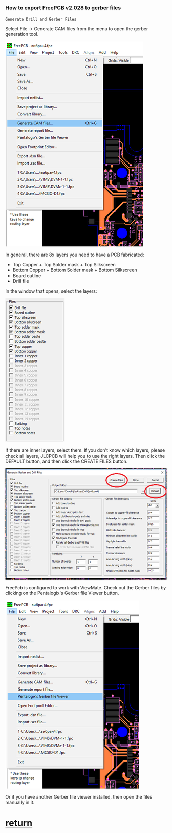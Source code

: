 ### How to export FreePCB v2.028 to gerber files

`Generate Drill and Gerber Files`

Select File -> Generate CAM files from the menu to open the gerber generation tool.
 
![](pictures/exp_gerb1.png)

In general, there are 8x layers you need to have a PCB fabricated:

* Top Copper + Top Solder mask  + Top Silkscreen 
*	Bottom Copper + Bottom Solder mask + Bottom Silkscreen 
*	Board outline 
*	Drill file

In the window that opens, select the layers:
 
 ![](pictures/exp_gerb2.png)
 
If there are inner layers, select them. If you don't know which layers, please check all layers, JLCPCB will help you to use the right layers. Then click the DEFAULT button, and then click the CREATE FILES button.
 
 ![](pictures/exp_gerb3.png)
 
FreePcb is configured to work with ViewMate. Check out the Gerber files by clicking on the Pentalogix's Gerber file Viewer button. 
 
 ![](pictures/exp_gerb4.png)
 
Or if you have another Gerber file viewer installed, then open the files manually in it. 

# [return](How_to.md)
